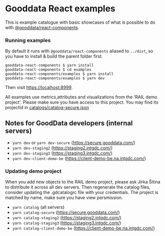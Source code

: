# Gooddata React examples

This is example catalogue with basic showcases of what is possible to do with [@gooddata/react-components](https://github.com/gooddata/gooddata-react-components).

### Running examples

By default it runs with `@gooddata/react-components` aliased to `../dist`, 
so you have to install & build the parent folder first.

```
gooddata-react-components $ yarn install
gooddata-react-components $ cd examples
gooddata-react-components/examples $ yarn install
gooddata-react-components/examples $ yarn dev
```
Then visit [https://localhost:8999](https://localhost:8999).

All examples use metrics,attributes and visualizations from the 'RAIL demo project'. 
Please make sure you have access to this project. You may find its projectId in [catalogs/catalog-secure.json](catalogs/catalog-secure.json)


## Notes for GoodData developers (internal servers)

* `yarn dev` or `yarn dev-secure` (https://secure.gooddata.com/)
* `yarn dev-staging2` (https://staging2.intgdc.com/)
* `yarn dev-staging3` (https://staging3.intgdc.com/)
* `yarn dev-client-demo-be` (https://client-demo-be.na.intgdc.com/)

### Updating demo project

When you add new objects to the RAIL demo project, please ask Jirka Šitina to distribute it across all dev servers.
Then regenerate the catalog files, consider updating the .gdcatalogrc file with your credentials.
The project is matched by name, make sure you have view persmission.

* `yarn catalog` (all servers)
* `yarn catalog-secure` (https://secure.gooddata.com/)
* `yarn catalog-staging2` (https://staging2.intgdc.com/)
* `yarn catalog-staging3` (https://staging3.intgdc.com/)
* `yarn catalog-client-demo-be` (https://client-demo-be.na.intgdc.com/)
